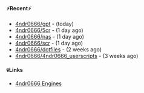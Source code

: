 #### ⚡Recent⚡

- [4ndr0666/gpt](https://github.com/4ndr0666/gpt) - (today)
- [4ndr0666/5cr](https://github.com/4ndr0666/5cr) - (1 day ago)
- [4ndr0666/nas](https://github.com/4ndr0666/nas) - (1 day ago)
- [4ndr0666/scr](https://github.com/4ndr0666/scr) - (1 day ago)
- [4ndr0666/dotfiles](https://github.com/4ndr0666/dotfiles) - (2 weeks ago)
- [4ndr0666/4ndr0666_userscripts](https://github.com/4ndr0666/4ndr0666_userscripts) - (3 weeks ago)

#### 💀Links

- [4ndr0666 Engines](https://github.com/hoothin/SearchJumper/discussions/73)


